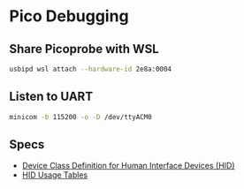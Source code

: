 # Pico Debugging

## Share Picoprobe with WSL

```sh
usbipd wsl attach --hardware-id 2e8a:0004
```

## Listen to UART

```sh
minicom -b 115200 -o -D /dev/ttyACM0
```

## Specs

* [Device Class Definition for Human Interface Devices (HID)](https://www.usb.org/sites/default/files/hid1_11.pdf)
* [HID Usage Tables](https://usb.org/sites/default/files/hut1_3_0.pdf)
